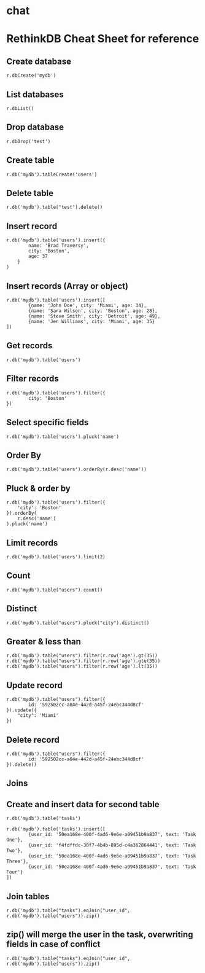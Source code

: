 # chat
 
# RethinkDB Cheat Sheet for reference

## Create database

```
r.dbCreate('mydb')
```

## List databases

```
r.dbList()
```

## Drop database

```
r.dbDrop('test')
```

## Create table

```
r.db('mydb').tableCreate('users')
```

## Delete table

```
r.db('mydb').table("test").delete()
```

## Insert record

```
r.db('mydb').table('users').insert({
		name: 'Brad Traversy',
		city: 'Boston',
		age: 37
	}
)
```

## Insert records (Array or object)

```
r.db('mydb').table('users').insert([
		{name: 'John Doe', city: 'Miami', age: 34},
		{name: 'Sara Wilson', city: 'Boston', age: 28},
		{name: 'Steve Smith', city: 'Detroit', age: 49},
		{name: 'Jen Williams', city: 'Miami', age: 35}
])
```

## Get records

```
r.db('mydb').table('users')
```

## Filter records

```
r.db('mydb').table('users').filter({
		city: 'Boston'
})
```

## Select specific fields

```
r.db('mydb').table('users').pluck('name')
```

## Order By

```
r.db('mydb').table('users').orderBy(r.desc('name'))
```

## Pluck & order by

```
r.db('mydb').table('users').filter({
	'city': 'Boston'
}).orderBy(
	r.desc('name')
).pluck('name')
```

## Limit records

```
r.db('mydb').table('users').limit(2)
```

## Count

```
r.db('mydb').table("users").count()
```

## Distinct

```
r.db('mydb').table("users").pluck("city").distinct()
```

## Greater & less than

```
r.db('mydb').table("users").filter(r.row('age').gt(35))
r.db('mydb').table("users").filter(r.row('age').gte(35))
r.db('mydb').table("users").filter(r.row('age').lt(35))
```

## Update record

```
r.db('mydb').table("users").filter({
		id: '592502cc-a84e-442d-a45f-24ebc344d8cf'
}).update({
    "city": 'Miami'
})
```

## Delete record

```
r.db('mydb').table("users").filter({
		id: '592502cc-a84e-442d-a45f-24ebc344d8cf'
}).delete()
```

## Joins

## Create and insert data for second table

```
r.db('mydb').table('tasks')
```

```
r.db('mydb').table('tasks').insert([
		{user_id: '50ea168e-400f-4ad6-9e6e-a09451b9a837', text: 'Task One'},
		{user_id: 'f4fdffdc-30f7-4b4b-895d-c4a362864441', text: 'Task Two'},
		{user_id: '50ea168e-400f-4ad6-9e6e-a09451b9a837', text: 'Task Three'},
		{user_id: '50ea168e-400f-4ad6-9e6e-a09451b9a837', text: 'Task Four'}
])
```

## Join tables

```
r.db('mydb').table("tasks").eqJoin("user_id", r.db('mydb').table("users")).zip()
```

## zip() will merge the user in the task, overwriting fields in case of conflict

```
r.db('mydb').table("tasks").eqJoin("user_id", r.db('mydb').table("users")).zip()
```
